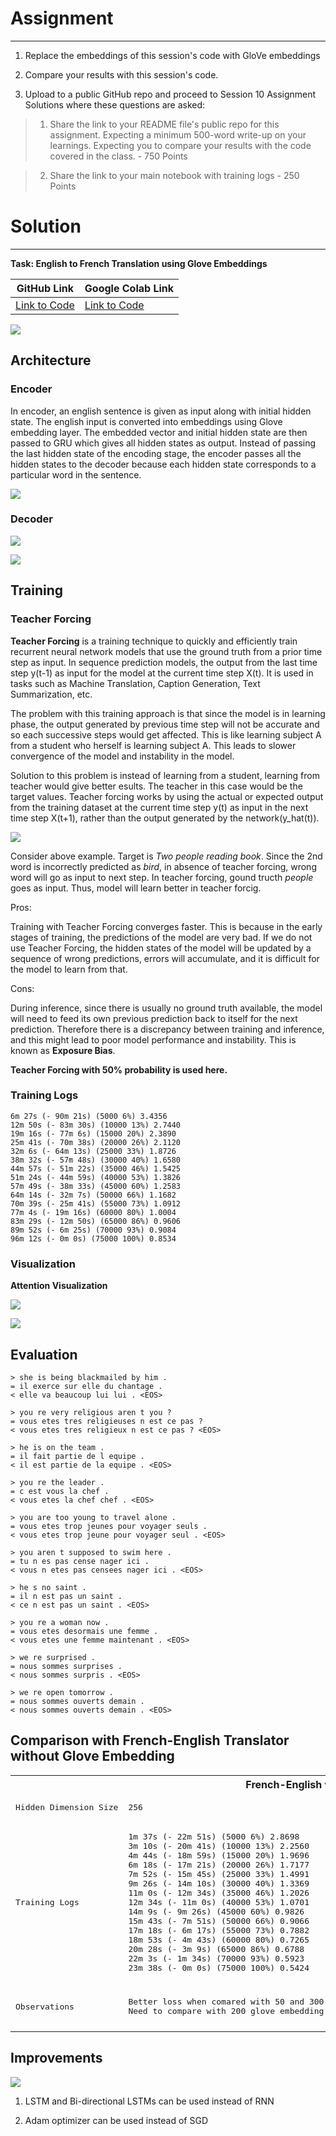 

# Assignment
---

1) Replace the embeddings of this session's code with GloVe embeddings

2) Compare your results with this session's code. 

3) Upload to a public GitHub repo and proceed to Session 10 Assignment Solutions where these questions are asked: 

> 1) Share the link to your README file's public repo for this assignment. Expecting a minimum 500-word write-up on your learnings.  Expecting you to compare your results with the code covered in the class. - 750 Points

> 2) Share the link to your main notebook with training logs - 250 Points

# Solution
---

**Task: English to French Translation using Glove Embeddings**

| GitHub Link | Google Colab Link |
|---|---|
|[Link to Code](https://github.com/garima-mahato/END2/blob/main/Session10-3rdHandson-LanguageTranslationusingSeq2SeqwithAttention/END2_Session10_END2_Translation_using_Seq2Seq_and_Attention.ipynb)|[Link to Code](https://githubtocolab.com/garima-mahato/END2/blob/main/Session10-3rdHandson-LanguageTranslationusingSeq2SeqwithAttention/END2_Session10_END2_Translation_using_Seq2Seq_and_Attention.ipynb)


<!--https://user-images.githubusercontent.com/52399940/126055430-25b66751-6f3a-46e3-af25-d22e8007439f.mp4-->

![](https://raw.githubusercontent.com/garima-mahato/END2/main/Session10-3rdHandson-LanguageTranslationusingSeq2SeqwithAttention/assets/seq2seq_2.gif)



## Architecture


### Encoder

In encoder, an english sentence is given as input along with initial hidden state. The english input is converted into embeddings using Glove embedding layer. The embedded vector and initial hidden state are then passed to GRU which gives all hidden states as output. Instead of passing the last hidden state of the encoding stage, the encoder passes all the hidden states to the decoder because each hidden state corresponds to a particular word in the sentence.

![](https://raw.githubusercontent.com/garima-mahato/END2/main/Session10-3rdHandson-LanguageTranslationusingSeq2SeqwithAttention/assets/seq2seq_9.gif)

### Decoder

<!--https://user-images.githubusercontent.com/52399940/126055121-8056ae8e-ee73-4698-a0e5-b9fb93c1313c.mp4-->

![](https://raw.githubusercontent.com/garima-mahato/END2/main/Session10-3rdHandson-LanguageTranslationusingSeq2SeqwithAttention/assets/attention_process1.gif)

![](https://raw.githubusercontent.com/garima-mahato/END2/main/Session10-3rdHandson-LanguageTranslationusingSeq2SeqwithAttention/assets/attention_tensor_dance.gif)

## Training

### Teacher Forcing

**Teacher Forcing** is a training technique to quickly and efficiently train recurrent neural network models that use the ground truth from a prior time step as input. In sequence prediction models, the output from the last time step y(t-1) as input for the model at the current time step X(t). It is used in tasks such as Machine Translation, Caption Generation, Text Summarization, etc.

The problem with this training approach is that since the model is in learning phase, the output generated by previous time step will not be accurate and so each successive steps would get affected. This is like learning subject A from a student who herself is learning subject A. This leads to slower convergence of the model and instability in the model.

Solution to this problem is instead of learning from a student, learning from teacher would give better esults. The teacher in this case would be the target values. Teacher forcing works by using the actual or expected output from the training dataset at the current time step y(t) as input in the next time step X(t+1), rather than the output generated by the network(y_hat(t)).

![](https://raw.githubusercontent.com/garima-mahato/END2/main/Session10-3rdHandson-LanguageTranslationusingSeq2SeqwithAttention/assets/tf1.png)

Consider above example. Target is *Two people reading book*. Since the 2nd word is incorrectly predicted as *bird*, in absence of teacher forcing, wrong word will go as input to next step. In teacher forcing, gound tructh *people* goes as input. Thus, model will learn better in teacher forcig.

Pros:

Training with Teacher Forcing converges faster. This is because in the early stages of training, the predictions of the model are very bad. If we do not use Teacher Forcing, the hidden states of the model will be updated by a sequence of wrong predictions, errors will accumulate, and it is difficult for the model to learn from that.

Cons:

During inference, since there is usually no ground truth available, the model will need to feed its own previous prediction back to itself for the next prediction. Therefore there is a discrepancy between training and inference, and this might lead to poor model performance and instability. This is known as **Exposure Bias**.

**Teacher Forcing with 50% probability is used here.**



### Training Logs

```
6m 27s (- 90m 21s) (5000 6%) 3.4356
12m 50s (- 83m 30s) (10000 13%) 2.7440
19m 16s (- 77m 6s) (15000 20%) 2.3890
25m 41s (- 70m 38s) (20000 26%) 2.1120
32m 6s (- 64m 13s) (25000 33%) 1.8726
38m 32s (- 57m 48s) (30000 40%) 1.6580
44m 57s (- 51m 22s) (35000 46%) 1.5425
51m 24s (- 44m 59s) (40000 53%) 1.3826
57m 49s (- 38m 33s) (45000 60%) 1.2583
64m 14s (- 32m 7s) (50000 66%) 1.1682
70m 39s (- 25m 41s) (55000 73%) 1.0912
77m 4s (- 19m 16s) (60000 80%) 1.0004
83m 29s (- 12m 50s) (65000 86%) 0.9606
89m 52s (- 6m 25s) (70000 93%) 0.9084
96m 12s (- 0m 0s) (75000 100%) 0.8534
```

### Visualization

**Attention Visualization**

![](https://raw.githubusercontent.com/garima-mahato/END2/main/Session10-3rdHandson-LanguageTranslationusingSeq2SeqwithAttention/assets/att_is2.PNG)

![](https://raw.githubusercontent.com/garima-mahato/END2/main/Session10-3rdHandson-LanguageTranslationusingSeq2SeqwithAttention/assets/att_vis3.PNG)

## Evaluation

```
> she is being blackmailed by him .
= il exerce sur elle du chantage .
< elle va beaucoup lui lui . <EOS>

> you re very religious aren t you ?
= vous etes tres religieuses n est ce pas ?
< vous etes tres religieux n est ce pas ? <EOS>

> he is on the team .
= il fait partie de l equipe .
< il est partie de la equipe . <EOS>

> you re the leader .
= c est vous la chef .
< vous etes la chef chef . <EOS>

> you are too young to travel alone .
= vous etes trop jeunes pour voyager seuls .
< vous etes trop jeune pour voyager seul . <EOS>

> you aren t supposed to swim here .
= tu n es pas cense nager ici .
< vous n etes pas censees nager ici . <EOS>

> he s no saint .
= il n est pas un saint .
< ce n est pas un saint . <EOS>

> you re a woman now .
= vous etes desormais une femme .
< vous etes une femme maintenant . <EOS>

> we re surprised .
= nous sommes surprises .
< nous sommes surpris . <EOS>

> we re open tomorrow .
= nous sommes ouverts demain .
< nous sommes ouverts demain . <EOS>
```

## Comparison with French-English Translator without Glove Embedding

<table>
<tr>
<th></th>
<th>
French-English without Glove
</th>
<th>
English-French with Glove 300
</th>
<th>
English-French with Glove 50
</th>
</tr>

<tr>

<td>
<pre>
Hidden Dimension Size
</pre>
</td>

<td>
<pre>
256
</pre>
</td>

<td>
<pre>
300
</pre>
</td>

<td>
<pre>
50
</pre>
</td>

</tr>

<tr>

<td>
<pre>
Training Logs
</pre>
</td>

<td>
<pre>
1m 37s (- 22m 51s) (5000 6%) 2.8698
3m 10s (- 20m 41s) (10000 13%) 2.2560
4m 44s (- 18m 59s) (15000 20%) 1.9696
6m 18s (- 17m 21s) (20000 26%) 1.7177
7m 52s (- 15m 45s) (25000 33%) 1.4991
9m 26s (- 14m 10s) (30000 40%) 1.3369
11m 0s (- 12m 34s) (35000 46%) 1.2026
12m 34s (- 11m 0s) (40000 53%) 1.0701
14m 9s (- 9m 26s) (45000 60%) 0.9826
15m 43s (- 7m 51s) (50000 66%) 0.9066
17m 18s (- 6m 17s) (55000 73%) 0.7882
18m 53s (- 4m 43s) (60000 80%) 0.7265
20m 28s (- 3m 9s) (65000 86%) 0.6788
22m 3s (- 1m 34s) (70000 93%) 0.5923
23m 38s (- 0m 0s) (75000 100%) 0.5424
</pre>
</td>

<td>
<pre>
6m 27s (- 90m 21s) (5000 6%) 3.4356
12m 50s (- 83m 30s) (10000 13%) 2.7440
19m 16s (- 77m 6s) (15000 20%) 2.3890
25m 41s (- 70m 38s) (20000 26%) 2.1120
32m 6s (- 64m 13s) (25000 33%) 1.8726
38m 32s (- 57m 48s) (30000 40%) 1.6580
44m 57s (- 51m 22s) (35000 46%) 1.5425
51m 24s (- 44m 59s) (40000 53%) 1.3826
57m 49s (- 38m 33s) (45000 60%) 1.2583
64m 14s (- 32m 7s) (50000 66%) 1.1682
70m 39s (- 25m 41s) (55000 73%) 1.0912
77m 4s (- 19m 16s) (60000 80%) 1.0004
83m 29s (- 12m 50s) (65000 86%) 0.9606
89m 52s (- 6m 25s) (70000 93%) 0.9084
96m 12s (- 0m 0s) (75000 100%) 0.8534
</pre>
</td>

<td>
<pre>
1m 57s (- 27m 22s) (5000 6%) 3.7662
3m 52s (- 25m 10s) (10000 13%) 3.2280
5m 47s (- 23m 10s) (15000 20%) 3.0531
7m 43s (- 21m 15s) (20000 26%) 2.9402
9m 39s (- 19m 18s) (25000 33%) 2.8136
11m 34s (- 17m 22s) (30000 40%) 2.7815
13m 29s (- 15m 25s) (35000 46%) 2.6704
15m 25s (- 13m 30s) (40000 53%) 2.5774
17m 20s (- 11m 33s) (45000 60%) 2.5704
19m 16s (- 9m 38s) (50000 66%) 2.5075
21m 11s (- 7m 42s) (55000 73%) 2.4544
23m 5s (- 5m 46s) (60000 80%) 2.4038
25m 1s (- 3m 50s) (65000 86%) 2.3848
26m 56s (- 1m 55s) (70000 93%) 2.3420
28m 50s (- 0m 0s) (75000 100%) 2.3033
</pre>
</td>

</tr>

<tr>
<td><pre>
Observations
</pre></td>

<td><pre>Better loss when comared with 50 and 300 glove dimension pretrained networks. 
Need to compare with 200 glove embedding to compare performance.</pre></td>

<td><pre>
When compared with no embeddings, we see higher loss because hidden dimension was increased from 256 to 300.
Although the encoder has to learn less because of pretrained weights, the decoder's learning task is increased due to additional hidden dimension. 
It has to capture more context.
</pre></td>

<td><pre>
When compared with no embeddings, we see higher loss because hidden dimension was decreased from 256 to 50. 
Lesser context is captured by the embedding dimension and so lesser information is captured by the model. 
Thus, the model's is nt capable to learn the translation.
</pre></td>
</tr>

</table>



## Improvements

![](https://raw.githubusercontent.com/garima-mahato/END2/main/Session10-3rdHandson-LanguageTranslationusingSeq2SeqwithAttention/assets/imp1.PNG)

1) LSTM and Bi-directional LSTMs can be used instead of RNN

2) Adam optimizer can be used instead of SGD
